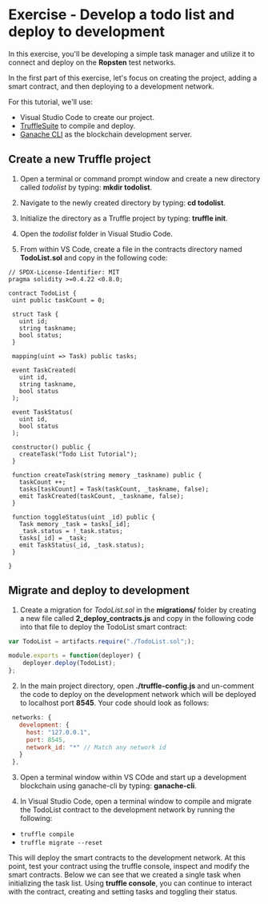 # Exercise - Develop a todo list and deploy to development

In this exercise, you'll be developing a simple task manager and utilize it to connect and deploy on the **Ropsten** test networks.

In the first part of this exercise, let's focus on creating the project, adding a smart contract, and then deploying to a development network.

For this tutorial, we'll use:

- Visual Studio Code to create our project.
- [TruffleSuite](https://github.com/trufflesuite) to compile and deploy.
- [Ganache CLI](https://github.com/trufflesuite/ganache-cli) as the blockchain development server.

## Create a new Truffle project

1. Open a terminal or command prompt window and create a new directory called *todolist* by typing: **mkdir todolist**.

2. Navigate to the newly created directory by typing: **cd todolist**.

3. Initialize the directory as a Truffle project by typing: **truffle init**.

4. Open the *todolist* folder in Visual Studio Code.

5. From within VS Code, create a file in the contracts directory named **TodoList.sol** and copy in the following code:

```solidity
// SPDX-License-Identifier: MIT
pragma solidity >=0.4.22 <0.8.0;
 
contract TodoList {
 uint public taskCount = 0;
 
 struct Task {
   uint id;
   string taskname;
   bool status;
 }
 
 mapping(uint => Task) public tasks;
 
 event TaskCreated(
   uint id,
   string taskname,
   bool status
 );
 
 event TaskStatus(
   uint id,
   bool status
 );
 
 constructor() public {
   createTask("Todo List Tutorial");
 }
 
 function createTask(string memory _taskname) public {
   taskCount ++;
   tasks[taskCount] = Task(taskCount, _taskname, false);
   emit TaskCreated(taskCount, _taskname, false);
 }
 
 function toggleStatus(uint _id) public {
   Task memory _task = tasks[_id];
   _task.status = !_task.status;
   tasks[_id] = _task;
   emit TaskStatus(_id, _task.status);
 }
 
}
```

## Migrate and deploy to development

1. Create a migration for *TodoList.sol* in the **migrations/** folder by creating a new file called **2_deploy_contracts.js** and copy in the following code into that file to deploy the TodoList smart contract:

```javascript
var TodoList = artifacts.require("./TodoList.sol";);

module.exports = function(deployer) {
    deployer.deploy(TodoList);
};
```

2. In the main project directory, open **./truffle-config.js** and un-comment the code to deploy on the development network which will be deployed to localhost port **8545**. Your code should look as follows:

```javascript
 networks: {
   development: {
     host: "127.0.0.1",
     port: 8545,
     network_id: "*" // Match any network id
   }
 },
```

3. Open a terminal window within VS COde and start up a development blockchain using ganache-cli by typing: **ganache-cli**.

4. In Visual Studio Code, open a terminal window to compile and migrate the TodoList contract to the development network by running the following:

- `truffle compile`
- `truffle migrate --reset`

This will deploy the smart contracts to the development network. At this point, test your contract using the truffle console, inspect and modify the smart contracts. Below we can see that we created a single task when initializing the task list. Using **truffle console**, you can continue to interact with the contract, creating and setting tasks and toggling their status.
